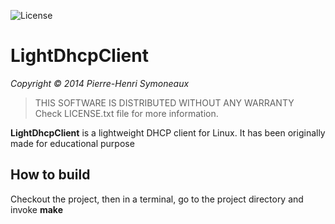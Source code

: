 ![License](http://img.shields.io/badge/license-BSD-lightgrey.svg)

# LightDhcpClient

*Copyright &copy; 2014 Pierre-Henri Symoneaux*

> THIS SOFTWARE IS DISTRIBUTED WITHOUT ANY WARRANTY <br>
> Check LICENSE.txt file for more information. <br>


**LightDhcpClient** is a lightweight DHCP client for Linux.
It has been originally made for educational purpose

## How to build
Checkout the project, then in a terminal, go to the project directory and invoke **make**

